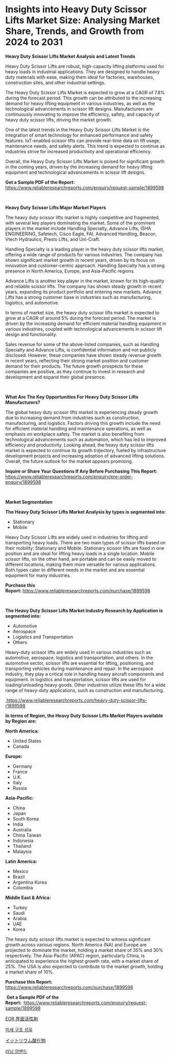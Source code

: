 <p><h1>Insights into Heavy Duty Scissor Lifts Market Size: Analysing Market Share, Trends, and Growth from 2024 to 2031</h1></p><p><strong>Heavy Duty Scissor Lifts Market Analysis and Latest Trends</strong></p>
<p><p>Heavy Duty Scissor Lifts are robust, high-capacity lifting platforms used for heavy loads in industrial applications. They are designed to handle heavy duty materials with ease, making them ideal for factories, warehouses, construction sites, and other industrial settings.</p><p>The Heavy Duty Scissor Lifts Market is expected to grow at a CAGR of 7.8% during the forecast period. This growth can be attributed to the increasing demand for heavy lifting equipment in various industries, as well as the technological advancements in scissor lift designs. Manufacturers are continuously innovating to improve the efficiency, safety, and capacity of heavy duty scissor lifts, driving the market growth.</p><p>One of the latest trends in the Heavy Duty Scissor Lifts Market is the integration of smart technology for enhanced performance and safety features. IoT-enabled scissor lifts can provide real-time data on lift usage, maintenance needs, and safety alerts. This trend is expected to continue as industries strive for increased productivity and operational efficiency.</p><p>Overall, the Heavy Duty Scissor Lifts Market is poised for significant growth in the coming years, driven by the increasing demand for heavy lifting equipment and technological advancements in scissor lift designs.</p></p>
<p><strong>Get a Sample PDF of the Report:&nbsp;</strong> <a href="https://www.reliableresearchreports.com/enquiry/request-sample/1899598">https://www.reliableresearchreports.com/enquiry/request-sample/1899598</a></p>
<p>&nbsp;</p>
<p><strong>Heavy Duty Scissor Lifts Major Market Players</strong></p>
<p><p>The heavy duty scissor lifts market is highly competitive and fragmented, with several key players dominating the market. Some of the prominent players in the market include Handling Specialty, Advance Lifts, ISHA ENGINEERING, Safetech, Cisco Eagle, FAI, Advanced Handling, Beacon, Vtech Hydraulics, Presto Lifts, and Uni-Craft.</p><p>Handling Specialty is a leading player in the heavy duty scissor lifts market, offering a wide range of products for various industries. The company has shown significant market growth in recent years, driven by its focus on innovation and customer-centric approach. Handling Specialty has a strong presence in North America, Europe, and Asia-Pacific regions.</p><p>Advance Lifts is another key player in the market, known for its high-quality and reliable scissor lifts. The company has shown steady growth in recent years, expanding its product portfolio and entering new markets. Advance Lifts has a strong customer base in industries such as manufacturing, logistics, and automotive.</p><p>In terms of market size, the heavy duty scissor lifts market is expected to grow at a CAGR of around 5% during the forecast period. The market is driven by the increasing demand for efficient material handling equipment in various industries, coupled with technological advancements in scissor lift design and functionality.</p><p>Sales revenue for some of the above-listed companies, such as Handling Specialty and Advance Lifts, is confidential information and not publicly disclosed. However, these companies have shown steady revenue growth in recent years, reflecting their strong market position and customer demand for their products. The future growth prospects for these companies are positive, as they continue to invest in research and development and expand their global presence.</p></p>
<p>&nbsp;</p>
<p><strong>What Are The Key Opportunities For Heavy Duty Scissor Lifts Manufacturers?</strong></p>
<p><p>The global heavy duty scissor lifts market is experiencing steady growth due to increasing demand from industries such as construction, manufacturing, and logistics. Factors driving this growth include the need for efficient material handling and maintenance operations, as well as emphasis on workplace safety. The market is also benefiting from technological advancements such as automation, which has led to improved efficiency and productivity. Looking ahead, the heavy duty scissor lifts market is expected to continue its growth trajectory, fueled by infrastructure development projects and increasing adoption of advanced lifting solutions. Overall, the future outlook for the market appears promising.</p></p>
<p><strong>Inquire or Share Your Questions If Any Before Purchasing This Report:</strong> <a href="https://www.reliableresearchreports.com/enquiry/pre-order-enquiry/1899598">https://www.reliableresearchreports.com/enquiry/pre-order-enquiry/1899598</a></p>
<p>&nbsp;</p>
<p><strong>Market Segmentation</strong></p>
<p><strong>The Heavy Duty Scissor Lifts Market Analysis by types is segmented into:</strong></p>
<p><ul><li>Stationary</li><li>Mobile</li></ul></p>
<p><p>Heavy Duty Scissor Lifts are widely used in industries for lifting and transporting heavy loads. There are two main types of scissor lifts based on their mobility: Stationary and Mobile. Stationary scissor lifts are fixed in one position and are ideal for lifting heavy loads in a single location. Mobile scissor lifts, on the other hand, are portable and can be easily moved to different locations, making them more versatile for various applications. Both types cater to different needs in the market and are essential equipment for many industries.</p></p>
<p><strong>Purchase this Report:&nbsp;</strong><a href="https://www.reliableresearchreports.com/purchase/1899598">https://www.reliableresearchreports.com/purchase/1899598</a></p>
<p>&nbsp;</p>
<p><strong>The Heavy Duty Scissor Lifts Market Industry Research by Application is segmented into:</strong></p>
<p><ul><li>Automotive</li><li>Aerospace</li><li>Logistics and Transportation</li><li>Others</li></ul></p>
<p><p>Heavy-duty scissor lifts are widely used in various industries such as automotive, aerospace, logistics and transportation, and others. In the automotive sector, scissor lifts are essential for lifting, positioning, and transporting vehicles during maintenance and repair. In the aerospace industry, they play a critical role in handling heavy aircraft components and equipment. In logistics and transportation, scissor lifts are used for loading/unloading heavy goods. Other industries utilize these lifts for a wide range of heavy-duty applications, such as construction and manufacturing.</p></p>
<p><a href="https://www.reliableresearchreports.com/heavy-duty-scissor-lifts-r1899598">&nbsp;https://www.reliableresearchreports.com/heavy-duty-scissor-lifts-r1899598</a></p>
<p><strong>In terms of Region, the Heavy Duty Scissor Lifts Market Players available by Region are:</strong></p>
<p>
    <p> <strong> North America: </strong>
        <ul>
            <li>United States</li>
            <li>Canada</li>
        </ul>
        </p> 
    <p> <strong> Europe: </strong>
        <ul>
            <li>Germany</li>
            <li>France</li>
            <li>U.K.</li>
            <li>Italy</li>
            <li>Russia</li>
        </ul>
        </p> 
    <p> <strong> Asia-Pacific: </strong>
        <ul>
            <li>China</li>
            <li>Japan</li>
            <li>South Korea</li>
            <li>India</li>
            <li>Australia</li>
            <li>China Taiwan</li>
            <li>Indonesia</li>
            <li>Thailand</li>
            <li>Malaysia</li>
        </ul>
        </p> 
    <p> <strong> Latin America: </strong>
        <ul>
            <li>Mexico</li>
            <li>Brazil</li>
            <li>Argentina Korea</li>
            <li>Colombia</li>
        </ul>
        </p> 
    <p> <strong> Middle East & Africa: </strong>
        <ul>
            <li>Turkey</li>
            <li>Saudi</li>
            <li>Arabia</li>
            <li>UAE</li>
            <li>Korea</li>
        </ul>
    </p>
    </p>
<p><p>The heavy duty scissor lifts market is expected to witness significant growth across various regions. North America (NA) and Europe are projected to dominate the market, holding a market share of 35% and 30% respectively. The Asia-Pacific (APAC) region, particularly China, is anticipated to experience the highest growth rate, with a market share of 25%. The USA is also expected to contribute to the market growth, holding a market share of 10%.</p></p>
<p><strong>Purchase this Report: </strong><a href="https://www.reliableresearchreports.com/purchase/1899598">https://www.reliableresearchreports.com/purchase/1899598</a></p>
<p>&nbsp;<strong>Get a Sample PDF of the Report:&nbsp;&nbsp;</strong><a href="https://www.reliableresearchreports.com/enquiry/request-sample/1899598">https://www.reliableresearchreports.com/enquiry/request-sample/1899598</a></p>
<p><strong></strong></p>
<p><p><a href="https://medium.com/@abdielkilback/eor%E7%95%8C%E9%9D%A2%E6%B4%BB%E6%80%A7%E5%89%A4%E5%B8%82%E5%A0%B4%E3%81%AF-%E5%B8%82%E5%A0%B4%E3%82%B7%E3%82%A7%E3%82%A2-%E5%B8%82%E5%A0%B4%E3%83%88%E3%83%AC%E3%83%B3%E3%83%89-%E5%B8%82%E5%A0%B4%E6%88%90%E9%95%B7%E3%81%AB%E9%96%A2%E3%81%99%E3%82%8B%E6%83%85%E5%A0%B1%E3%82%92%E6%8F%90%E4%BE%9B%E3%81%97%E3%81%BE%E3%81%99-507f08524556">EOR 界面活性剤</a></p><p><a href="https://medium.com/@constantinvon/%EB%A7%88%EC%9D%B4%ED%81%AC%EB%A1%9C%EA%B5%AC%EC%A1%B0-%EC%84%AC%EC%9C%A0-%EC%8B%9C%EC%9E%A5-2031%EB%85%84%EA%B9%8C%EC%A7%80%EC%9D%98-%ED%8A%B8%EB%A0%8C%EB%93%9C-%EC%98%88%EC%B8%A1-%EB%B0%8F-%EA%B2%BD%EC%9F%81-%EB%B6%84%EC%84%9D-73ea23646261">미세 구조 섬유</a></p><p><a href="https://medium.com/@rodhoppe07/%E3%82%A4%E3%83%83%E3%83%88%E3%83%AA%E3%82%A6%E3%83%A0%E9%85%B8%E5%8C%96%E7%89%A9%E5%B8%82%E5%A0%B4%E3%81%AE%E5%88%86%E6%9E%90%E3%81%A82024%E5%B9%B4%E3%81%8B%E3%82%892031%E5%B9%B4%E3%81%BE%E3%81%A7%E3%81%AE%E4%BA%88%E6%B8%AC%E3%82%B5%E3%82%A4%E3%82%BA-3ffecc32451c">イットリウム酸化物</a></p><p><a href="https://medium.com/@felipegrrady654556/%EB%9F%AC%EB%8B%9D-%EC%95%94%EB%B0%B4%EB%93%9C-%EC%8B%9C%EC%9E%A5-%EC%A0%90%EC%9C%A0%EC%9C%A8-%EB%B3%80%ED%99%94-%EB%B0%8F-%EC%8B%9C%EC%9E%A5-%EC%84%B1%EC%9E%A5-%EA%B2%BD%ED%96%A5-2024-2031-fd33568b3f20">러닝 암밴드</a></p></p>